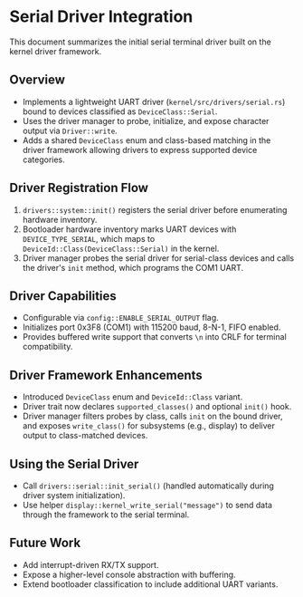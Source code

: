# Serial Driver Integration

This document summarizes the initial serial terminal driver built on the kernel driver framework.

## Overview
- Implements a lightweight UART driver (`kernel/src/drivers/serial.rs`) bound to devices classified as `DeviceClass::Serial`.
- Uses the driver manager to probe, initialize, and expose character output via `Driver::write`.
- Adds a shared `DeviceClass` enum and class-based matching in the driver framework allowing drivers to express supported device categories.

## Driver Registration Flow
1. `drivers::system::init()` registers the serial driver before enumerating hardware inventory.
2. Bootloader hardware inventory marks UART devices with `DEVICE_TYPE_SERIAL`, which maps to `DeviceId::Class(DeviceClass::Serial)` in the kernel.
3. Driver manager probes the serial driver for serial-class devices and calls the driver's `init` method, which programs the COM1 UART.

## Driver Capabilities
- Configurable via `config::ENABLE_SERIAL_OUTPUT` flag.
- Initializes port 0x3F8 (COM1) with 115200 baud, 8-N-1, FIFO enabled.
- Provides buffered write support that converts `\n` into CRLF for terminal compatibility.

## Driver Framework Enhancements
- Introduced `DeviceClass` enum and `DeviceId::Class` variant.
- Driver trait now declares `supported_classes()` and optional `init()` hook.
- Driver manager filters probes by class, calls `init` on the bound driver, and exposes `write_class()` for subsystems (e.g., display) to deliver output to class-matched devices.

## Using the Serial Driver
- Call `drivers::serial::init_serial()` (handled automatically during driver system initialization).
- Use helper `display::kernel_write_serial("message")` to send data through the framework to the serial terminal.

## Future Work
- Add interrupt-driven RX/TX support.
- Expose a higher-level console abstraction with buffering.
- Extend bootloader classification to include additional UART variants.
